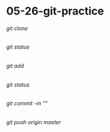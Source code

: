 # 05-26-git-practice
###### git clone
###### git status
###### git add
###### git status
###### git commit -m ""

###### git push origin master

